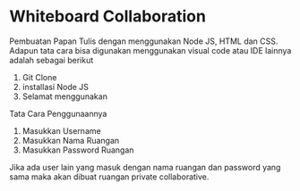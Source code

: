 # Whiteboard Collaboration
Pembuatan Papan Tulis dengan menggunakan Node JS, HTML dan CSS.
Adapun tata cara bisa digunakan menggunakan visual code atau IDE lainnya adalah sebagai berikut
1. Git Clone
2. installasi Node JS
3. Selamat menggunakan

Tata Cara Penggunaannya
1. Masukkan Username
2. Masukkan Nama Ruangan
3. Masukkan Password Ruangan

Jika ada user lain yang masuk dengan nama ruangan dan password yang sama maka akan dibuat ruangan private collaborative.


